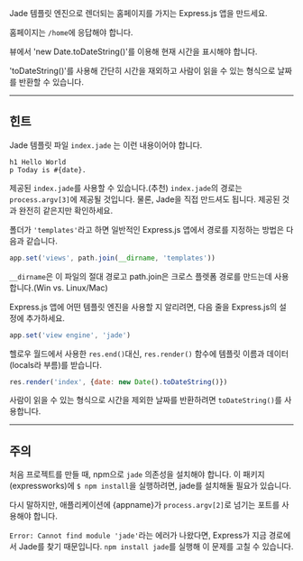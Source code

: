 Jade 템플릿 엔진으로 렌더되는 홈페이지를 가지는 Express.js 앱을 만드세요.

홈페이지는 `/home`에 응답해야 합니다.

뷰에서 'new Date.toDateString()'를 이용해 현재 시간을 표시해야 합니다.

'toDateString()'를 사용해 간단히 시간을 재외하고 사람이 읽을 수 있는 형식으로
날짜를 반환할 수 있습니다.

-----------------------------

## 힌트

Jade 템플릿 파일 `index.jade` 는 이런 내용이어야 합니다.

```jade
h1 Hello World
p Today is #{date}.
```

제공된 `index.jade`를 사용할 수 있습니다.(추천) `index.jade`의 경로는 `process.argv[3]`에 제공될 것입니다.
물론, Jade을 직접 만드셔도 됩니다. 제공된 것과 완전히 같은지만 확인하세요.

폴더가 `'templates'`라고 하면 일반적인 Express.js 앱에서 경로를 지정하는 방법은 다음과 같습니다.

```js
app.set('views', path.join(__dirname, 'templates'))
```

`__dirname`은 이 파일의 절대 경로고 path.join은 크로스 플렛폼 경로를 만드는데 사용합니다.(Win vs. Linux/Mac)

Express.js 앱에 어떤 템플릿 엔진을 사용할 지 알리려면, 다음 줄을 Express.js의
설정에 추가하세요.

```js
app.set('view engine', 'jade')
```

헬로우 월드에서 사용한 `res.end()`대신, `res.render()` 함수에 템플릿 이름과
데이터(locals라 부름)를 받습니다.

```js
res.render('index', {date: new Date().toDateString()})
```

사람이 읽을 수 있는 형식으로 시간을 제외한 날짜를 반환하려면
`toDateString()`를 사용합니다.

--------------------------------

## 주의

처음 프로젝트를 만들 때, npm으로 `jade` 의존성을 설치해야 합니다.
이 패키지(expressworks)에 `$ npm install`을 실행하려면, jade를 설치해둘 필요가 있습니다.

다시 말하지만, 애플리케이션에 {appname}가 `process.argv[2]`로 넘기는 포트를
사용해야 합니다.

`Error: Cannot find module 'jade'`라는 에러가 나왔다면, Express가 지금 경로에서 Jade를 찾기 때문입니다. `npm install jade`를 실행해 이 문제를 고칠 수 있습니다.
